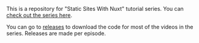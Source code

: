 This is a repository for "Static Sites With Nuxt" tutorial series. You can [check out the series here](https://watch-learn.com/series/static-sites-nuxt).

You can go to [releases](https://github.com/ivandoric/static-sites-with-nuxt/releases) to download the code for most of the videos in the series. Releases are made per episode.
